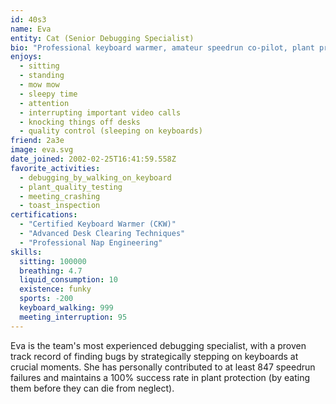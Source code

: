 ```yaml
---
id: 40s3
name: Eva
entity: Cat (Senior Debugging Specialist)
bio: "Professional keyboard warmer, amateur speedrun co-pilot, plant protection specialist"
enjoys:
  - sitting
  - standing
  - mow mow
  - sleepy time
  - attention
  - interrupting important video calls
  - knocking things off desks
  - quality control (sleeping on keyboards)
friend: 2a3e
image: eva.svg
date_joined: 2002-02-25T16:41:59.558Z
favorite_activities:
  - debugging_by_walking_on_keyboard
  - plant_quality_testing
  - meeting_crashing
  - toast_inspection
certifications:
  - "Certified Keyboard Warmer (CKW)"
  - "Advanced Desk Clearing Techniques"
  - "Professional Nap Engineering"
skills:
  sitting: 100000
  breathing: 4.7
  liquid_consumption: 10
  existence: funky
  sports: -200
  keyboard_walking: 999
  meeting_interruption: 95
---
```


Eva is the team's most experienced debugging specialist, with a proven track record of finding bugs by strategically stepping on keyboards at crucial moments. She has personally contributed to at least 847 speedrun failures and maintains a 100% success rate in plant protection (by eating them before they can die from neglect).
